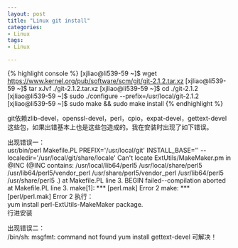 ```yaml
---
layout: post
title: "Linux git install"
categories:
- Linux
tags:
- Linux 

--- 
```


{% highlight console %}
[xjliao@li539-59 ~]$ wget https://www.kernel.org/pub/software/scm/git/git-2.1.2.tar.xz
[xjliao@li539-59 ~]$ tar xJvf ./git-2.1.2.tar.xz
[xjliao@li539-59 ~]$ cd ./git-2.1.2
[xjliao@li539-59 ~]$ sudo ./configure --prefix=/usr/local/git-2.1.2
[xjliao@li539-59 ~]$ sudo make && sudo make install
{% endhighlight %}

git依赖zlib-devel，openssl-devel，perl，cpio，expat-devel，gettext-devel这些包，如果出错基本上也是这些包造成的。我在安装时出现了如下错误。
    
出现错误一：  
usr/bin/perl Makefile.PL PREFIX='/usr/local/git' INSTALL_BASE='' --localedir='/usr/local/git/share/locale'
Can't locate ExtUtils/MakeMaker.pm in @INC (@INC contains: /usr/local/lib64/perl5 /usr/local/share/perl5 /usr/lib64/perl5/vendor_perl /usr/share/perl5/vendor_perl /usr/lib64/perl5 /usr/share/perl5 .) at Makefile.PL line 3.
BEGIN failed--compilation aborted at Makefile.PL line 3.
make[1]: *** [perl.mak] Error 2
make: *** [perl/perl.mak] Error 2
执行：  
yum install perl-ExtUtils-MakeMaker package.  
行进安装  
  
出现错误二：  
 /bin/sh: msgfmt: command not found
yum install gettext-devel
可解决！

